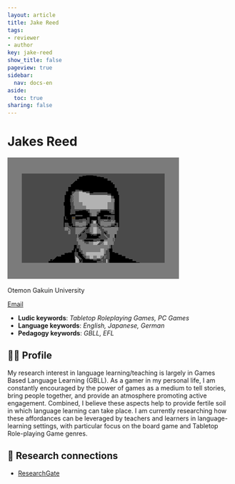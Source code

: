 ```yaml
---
layout: article
title: Jake Reed
tags:
- reviewer
- author
key: jake-reed
show_title: false
pageview: true
sidebar:
  nav: docs-en
aside:
  toc: true
sharing: false
---
```


# Jakes Reed

<div class="card">
  <div class="card__image">
    <img class="image" src="/assets/images/jake-reed-petscii.png"/>
  </div>
</div>

Otemon Gakuin University


[Email](mailto:jake.reed0527@gmail.com)

- **Ludic keywords**: *Tabletop Roleplaying Games, PC Games*
- **Language keywords**: *English, Japanese, German*
- **Pedagogy keywords**: *GBLL, EFL*

<!--more-->

## 👨‍🏫 Profile

My research interest in language learning/teaching is largely in Games Based Language Learning (GBLL). As a gamer in my personal life, I am constantly encouraged by the power of games as a medium to tell stories, bring people together, and provide an atmosphere promoting active engagement. Combined, I believe these aspects help to provide fertile soil in which language learning can take place. I am currently researching how these affordances can be leveraged by teachers and learners in language-learning settings, with particular focus on the board game and Tabletop Role-playing Game genres.

## 🧪 Research connections

- [ResearchGate](https://www.researchgate.net/profile/Jacob-Reed-10/research)
